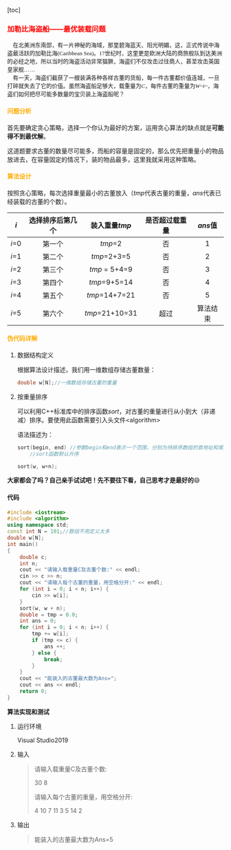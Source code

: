 [toc]
### <font color=#ff0000>加勒比海盗船——最优装载问题</font>

<font face="楷体" size=2>&emsp;在北美洲东南部，有一片神秘的海域，那里碧海蓝天、阳光明媚，这，正式传说中海盗最活跃的加勒比海(Caribbean Sea)。17世纪时，这里更是欧洲大陆的商旅舰队到达美洲的必经之地，所以当时的海盗活动非常猖獗，海盗们不仅攻击过往商人，甚至攻击英国皇家舰…… <br>&emsp;有一天，海盗们截获了一艘装满各种各样古董的货船，每一件古董都价值连城，一旦打碎就失去了它的价值。虽然海盗船足够大，载重量为*C*，每件古董的重量为*W~i~*，海盗们如何把尽可能多数量的宝贝装上海盗船呢？</font>

#### <font color = #ffac00>问题分析</font>

​	首先要确定贪心策略，选择一个你认为最好的方案，运用贪心算法的缺点就是**可能得不到最优解**。

​	这道题要求古董的数量尽可能多，而船的容量是固定的，那么优先把重量小的物品放进去，在容量固定的情况下，装的物品最多，这里我就采用这种策略。

#### <font color=#ffac00>算法设计</font>

​	按照贪心策略，每次选择重量最小的古董放入（*tmp*代表古董的重量，*ans*代表已经装载的古董的个数）。

|  *i*  | 选择排序后第几个 | 装入重量*tmp*  | 是否超过载重量 | *ans*值  |
| :---: | :--------------: | :------------: | :------------: | :------: |
| *i*=0 |      第一个      |    *tmp*=2     |       否       |    1     |
| *i*=1 |      第二个      |  *tmp*=2+3=5   |       否       |    2     |
| *i*=2 |      第三个      | *tmp* = 5+4=9  |       否       |    3     |
| *i*=3 |      第四个      |  *tmp*=9+5=14  |       否       |    4     |
| *i*=4 |      第五个      | *tmp*=14+7=21  |       否       |    5     |
| *i*=5 |      第六个      | *tmp*=21+10=31 |      超过      | 算法结束 |

#### <font color=#ffac00>伪代码详解</font>

1. 数据结构定义

    根据算法设计描述，我们用一维数组存储古董数量：

    ```cpp
    double w[N];//一维数组存储古董的重量
    ```

2. 按重量排序

    可以利用C++标准库中的排序函数*sort*，对古董的重量进行从小到大（非递减）排序。要使用此函数需要引入头文件&lt;algorithm>

    语法描述为：

    ```cpp
    sort(begin, end) //参数begin和end表示一个范围，分别为待排序数组的首地址和尾地址
        //sort函数默认升序
    ```

    ```cpp
    sort(w, w+n);
    ```

**大家都会了吗？自己亲手试试吧！先不要往下看，自己思考才是最好的**:smile:



#### 代码

```cpp
#include <iostream>
#include <algorithm>
using namespace std;
const int N = 101;//数组不用定义太多
double w[N];
int main()
{
    double c;
    int n;
    cout << "请输入载重量C及古董个数:" << endl;
    cin >> c >> n;
    cout << "请输入每个古董的重量，用空格分开:" << endl;
    for (int i = 0; i < n; i++) {
        cin >> w[i];
    }
    sort(w, w + n);
    double = tmp = 0.0;
    int ans = 0;
    for (int i = 0; i < n; i++) {
        tmp += w[i];
        if (tmp <= c) {
            ans ++;
        } else {
            break;
        }
    }
    cout << "能装入的古董最大数为Ans=";
    cout << ans << endl;
    return 0;
}
```

**算法实现和测试**

1. 运行环境

    Visual Studio2019

2. 输入

    > 请输入载重量C及古董个数:
    >
    > 30 8
    >
    > 请输入每个古董的重量，用空格分开:
    >
    > 4 10 7 11 3 5 14 2

3. 输出

    > 能装入的古董最大数为Ans=5